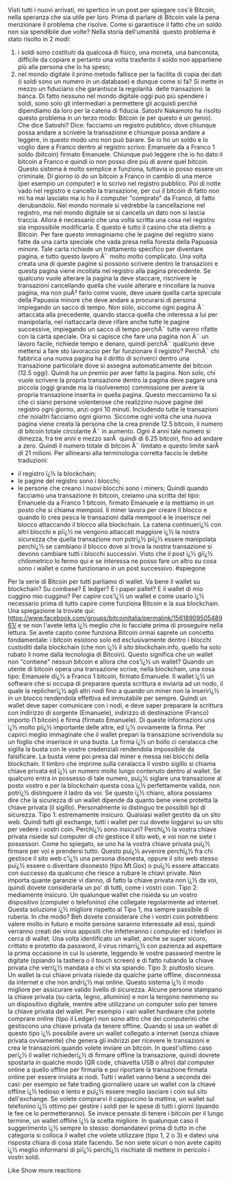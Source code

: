Visti tutti i nuovi arrivati, mi spertico in un post per spiegare cos'è Bitcoin, nella speranza che sia utile per loro.
Prima di parlare di Bitcoin vale la pena menzionare il problema che risolve. 
Come si garantisce il fatto che un soldo non sia spendibile due volte?
Nella storia dell'umanità  questo problema è stato risolto in 2 modi:
1) i soldi sono costituiti da qualcosa di fisico, una moneta, una banconota, difficile da copiare e pertanto una volta trasferito il soldo non appartiene più alla persona che lo ha speso;
2) nel mondo digitale il primo metodo fallisce per la facilita di copia dei dati  (i soldi sono un numero in un database) e dunque come si fa? 
Si mette in mezzo un fiduciario che garantisce la regolarità  delle transazioni: la banca.
Di fatto nessuno nel mondo digitale oggi può più spendere i soldi, sono solo gli intermediari 
a permettere gli acquisti perchè dipendiamo da loro per la catena di fiducia.
Satoshi Nakamoto ha risolto questo problema in un terzo modo: Bitcoin (e per questo è un genio).
Che dice Satoshi? Dice: facciamo un registro pubblico, dove chiunque possa andare a scrivere 
la transazione e chiunque possa andare a leggere, in questo modo uno non può barare.
Se io ho un soldo e lo voglio dare a Franco dentro al registro scrivo: Emanuele da a Franco 1 soldo
 (bitcoin) firmato Emanuele.
Chiunque può leggere che io ho dato il bitcoin a Franco e quindi io non posso dire più di avere quel bitcoin.
Questo sistema è molto semplice e funziona, tuttavia io posso essere un criminale.
 Di giorno io do un bitcoin a Franco in cambio di una merce (per esempio un computer) 
 e lo scrivo nel registro pubblico. Poi di notte vado nel registro e cancello la transazione, per cui 
 il bitcoin di fatto non mi ha mai lasciato ma io ho il computer "comprato" da Franco, di fatto derubandolo.
Nel mondo normale si vedrebbe la cancellazione nel registro, ma nel mondo digitale se si cancella un dato non si lascia traccia. 
Allora è necessario che una volta scritta una cosa nel registro sia impossibile modificarla. E questo è tutto il casino che sta dietro a Bitcoin.
Per fare questo immaginiamo che le pagine del registro siano fatte da una carta speciale che vada presa nella foresta della Papuasia minore. 
Tale carta richiede un trattamento specifico per diventare pagina, e tutto questo lavoro Ã¨ molto molto complicato.
Una volta creata una di queste pagine si possono scrivere dentro le transazioni e questa pagina viene incollata nel registro alla pagina precedente.
Se qualcuno vuole alterare la pagina la deve staccare, riscrivere le transazioni cancellando quella 
che vuole alterare e rincollare la nuova pagina, ma non puÃ² farlo come vuole, deve usare quella carta speciale della Papuasia minore che deve andare a  procurarsi di persona impiegando un sacco di tempo. 
Non solo, siccome ogni pagina Ã¨ attaccata alla precedente, quando stacca quella che interessa a lui per manipolarla, nel riattaccarla deve rifare anche tutte le pagine successive, impiegando un sacco di tempo perchÃ¨ tutte vanno rifatte con la carta speciale.
Ora si capisce che fare una pagina non Ã¨ un lavoro facile, richiede tempo e denaro, quindi perchÃ¨ qualcuno deve mettersi a fare sto lavoraccio per far funzionare il registro?
PerchÃ¨ chi fabbrica una nuova pagina ha il diritto di scriverci dentro una transazione particolare 
dove si assegna automaticamente dei bitcoin (12.5 oggi).
Quindi ha un premio per aver fatto la pagina. 
Non solo, chi vuole scrivere la propria transazione dentro la pagina deve pagare una piccola
 (oggi grande ma la risolveremo) commissione per avere la propria transazione inserita in quella pagina.
Questo meccanismo fa si che ci siano persone volenterose che realizzino nuove pagine del registro ogni giorno, anzi ogni 10 minuti. Includendo tutte le transazioni che noialtri facciamo ogni giorno.
Siccome ogni volta che una nuova pagina viene creata la persona che la crea prende 12.5 bitcoin, 
il numero di bitcoin totale circolante Ã¨ in aumento. 
Ogni 4 anni tale numero si dimezza, fra tre anni e mezzo sarÃ  quindi di 6.25 bitcoin, fino ad andare a zero. 
Quindi il numero totale di bitcoin Ã¨ limitato e questo limite sarÃ  di 21 milioni.
Per allinearsi alla terminologia corretta faccio le debite traduzioni:
- il registro ï¿½ la blockchain;
- le pagine del registro sono i blocchi;
- le persone che creano i nuovi blocchi sono i miners;
Quindi quando facciamo una transazione in bitcoin, creiamo una scritta del tipo: Emanuele da a Franco 1 bitcoin, firmato Emanuele e la mettiamo in un 
posto che si chiama mempool. Il miner lavora per creare il blocco e quando lo crea pesca le transazioni dalla mempool e le inserisce nel blocco 
attaccando il blocco alla blockchain. 
La catena continuerï¿½ con altri blocchi e piï¿½ ne vengono attaccati maggiore ï¿½ la nostra sicurezza che quella transazione non potrï¿½ piï¿½ essere manipolata 
perchï¿½ se cambiano il blocco dove si trova la nostra transazione si devono cambiare tutti i blocchi successivi.
Visto che il post ï¿½ giï¿½ chilometrico lo fermo qui e se interessa ne posso fare un altro su cosa sono i wallet e come funzionano in un post successivo.
#spiegone

Per la serie di Bitcoin per tutti parliamo di wallet.
Va bene il wallet su blockchain? Su coinbase? E ledger? E i paper pallet? E il wallet di mio cuggino mio cuggino?
Per capire cos'ï¿½ un wallet e come usarlo ï¿½ necessario prima di tutto capire come funziona Bitcoin e la sua blockchain. Una spiegazione la trovate qui: https://www.facebook.com/groups/bitcoinitalia/permalink/1561890950548961/ e se non l'avete letta ï¿½ meglio che lo facciate prima di proseguire nella lettura.
Se avete capito come funziona Bitcoin ormai saprete un concetto fondamentale: i bitcoin esistono solo ed esclusivamente dentro i blocchi custoditi dalla blockchain (che non ï¿½ il sito blockchain.info, quello ha solo rubato il nome dalla tecnologia di Bitcoin).
Questo significa che un wallet non "contiene" nessun bitcoin e allora che cos'ï¿½ un wallet?
Quando un utente di bitcoin opera una transazione scrive, nella blockchain, una cosa tipo: Emanuele dï¿½ a Franco 1 bitcoin, firmato Emanuele.
Il wallet ï¿½ un software che si occupa di preparare questa scrittura e inviarla ad un nodo, il quale la replicherï¿½ agli altri nodi fino a quando un miner non la inserirï¿½ in un blocco rendendola effettiva ed immutabile per sempre.
Quindi un wallet deve saper comunicare con i nodi, e deve saper preparare la scrittura con indirizzo di sorgente (Emanuele), indirizzo di destinazione (Franco) importo (1 bitcoin) e firma (firmato Emanuele).
Di queste informazioni una ï¿½ molto piï¿½ importante delle altre, ed ï¿½ ovviamente la firma. Per capirci meglio immaginate che il wallet prepari la transazione scrivendola su un foglio che inserisce in una busta. La firma ï¿½ un bollo ci ceralacca che sigilla la busta con le vostre credenziali rendendola impossibile da falsificare. La busta viene poi presa dal miner e messa nei blocchi della blockchain.
Il timbro che imprime sulla ceralacca il vostro sigillo si chiama chiave privata ed ï¿½ un numero molto lungo contenuto dentro al wallet. Se qualcuno entra in possesso di tale numero, puï¿½ siglare una transazione al posto vostro e per la blockchain questa cosa ï¿½ perfettamente valida, non potrï¿½ distinguere il ladro da voi.
Se questo ï¿½ chiaro, allora possiamo dire che la sicurezza di un wallet dipende da quanto bene viene protetta la chiave privata (il sigillo). Personalmente io distinguo tre possibili tipi di sicurezza.
Tipo 1: estremamente insicuro. Qualsiasi wallet gestito da un sito web. Quindi tutti gli exchange, tutti i wallet per cui dovete loggarvi su un sito per vedere i vostri coin. Perchï¿½ sono insicuri? Perchï¿½ la vostra chiave privata risiede sul computer di chi gestisce il sito web, e voi non ne siete i possessori. Come ho spiegato, se uno ha la vostra chiave privata puï¿½ firmare per voi e prendersi tutto. Questo puï¿½ avvenire perchï¿½ fra chi gestisce il sito web c'ï¿½ una persona disonesta, oppure il sito web stesso puï¿½ essere o diventare disonesto (tipo Mt.Gox) o puï¿½ essere attaccato con successo da qualcuno che riesce a rubare le chiavi private. Non importa quante garanzie vi danno, di fatto la chiave privata non ï¿½ da voi, quindi dovete considerarla un po' di tutti, come i vostri coin.
Tipo 2: mediamente insicuro. Un qualunque wallet che risieda su un vostro dispositivo (computer o telefonino) che collegate regolarmente ad internet. Questa soluzione ï¿½ migliore rispetto al Tipo 1, ma sempre passibile di ruberia. In che modo? Beh dovete considerare che i vostri coin potrebbero valere molto in futuro e molte persone saranno interessate ad essi, quindi verranno creati dei virus appositi che infetteranno i computer ed i telefoni in cerca di wallet. Una volta identificato un wallet, anche se super sicuro, crittato e protetto da password, il virus rimarrï¿½ con pazienza ad aspettare la prima occasione in cui lo userete, leggendo le vostre password mentre le digitate (spiando la tastiera o il touch screen) e di fatto rubando la chiave privata che verrï¿½ mandata a chi vi sta spiando.
Tipo 3: piuttosto sicuro. Un wallet la cui chiave privata risiede da qualche parte offline, disconnessa da internet e che non andrï¿½ mai online. Questo sistema ï¿½ il modo migliore per assicurare valido livello di sicurezza. Alcune persone stampano la chiave privata (su carta, legno, alluminio) e non la tengono nemmeno su un dispositivo digitale, mentre altre utilizzano un computer solo per tenere la chiave privata del wallet. Per esempio i vari wallet hardware che potete comprare online (tipo il Ledger) non sono altro che dei computerini che gestiscono una chiave privata da tenere offline.
Quando si usa un wallet di questo tipo ï¿½ possibile avere un wallet collegato a internet (senza chiave privata ovviamente) che genera gli indirizzi per ricevere le transazioni e crea le transazioni quando volete inviare un bitcoin. In quest'ultimo caso perï¿½ il wallet richiederï¿½ di firmare offline la transazione, quindi dovrete spostarla in qualche modo (QR code, chiavetta USB o altro) dal computer online a quello offline per firmarla e poi riportare la transazione firmata online per essere inviata ai nodi.
Tutti i wallet vanno bene a seconda dei casi: per esempio se fate trading giornaliero usare un wallet con la chiave offline ï¿½ tedioso e lento e puï¿½ essere meglio lasciare i coin sul sito dell'exchange. Se volete comprarvi il cappuccino la mattina, un wallet sul telefonino ï¿½ ottimo per gestire i soldi per le spese di tutti i giorni (quando le fee ce lo permetteranno). Se invece pensate di tenere i bitcoin per il lungo termine, un wallet offline ï¿½ la scelta migliore.
In qualunque caso il suggerimento ï¿½ sempre lo stesso: domandatevi prima di tutto in che categoria si colloca il wallet che volete utilizzare (tipo 1, 2 o 3) e datevi una risposta chiara di cosa state facendo. Se non siete sicuri o non avete capito ï¿½ meglio informarsi di piï¿½ perchï¿½ rischiate di mettere in pericolo i vostri soldi.


Like
Show more reactions
